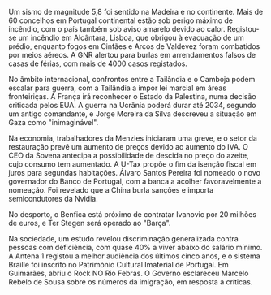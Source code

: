 Um sismo de magnitude 5,8 foi sentido na Madeira e no continente. Mais de 60 concelhos em Portugal continental estão sob perigo máximo de incêndio, com o país também sob aviso amarelo devido ao calor. Registou-se um incêndio em Alcântara, Lisboa, que obrigou à evacuação de um prédio, enquanto fogos em Cinfães e Arcos de Valdevez foram combatidos por meios aéreos. A GNR alertou para burlas em arrendamentos falsos de casas de férias, com mais de 4000 casos registados.

No âmbito internacional, confrontos entre a Tailândia e o Camboja podem escalar para guerra, com a Tailândia a impor lei marcial em áreas fronteiriças. A França irá reconhecer o Estado da Palestina, numa decisão criticada pelos EUA. A guerra na Ucrânia poderá durar até 2034, segundo um antigo comandante, e Jorge Moreira da Silva descreveu a situação em Gaza como "inimaginável".

Na economia, trabalhadores da Menzies iniciaram uma greve, e o setor da restauração prevê um aumento de preços devido ao aumento do IVA. O CEO da Sovena antecipa a possibilidade de descida no preço do azeite, cujo consumo tem aumentado. A U-Tax propõe o fim da isenção fiscal em juros para segundas habitações. Álvaro Santos Pereira foi nomeado o novo governador do Banco de Portugal, com a banca a acolher favoravelmente a nomeação. Foi revelado que a China burla sanções e importa semicondutores da Nvidia.

No desporto, o Benfica está próximo de contratar Ivanovic por 20 milhões de euros, e Ter Stegen será operado ao "Barça".

Na sociedade, um estudo revelou discriminação generalizada contra pessoas com deficiência, com quase 40% a viver abaixo do salário mínimo. A Antena 1 registou a melhor audiência dos últimos cinco anos, e o sistema Braille foi inscrito no Património Cultural Imaterial de Portugal. Em Guimarães, abriu o Rock NO Rio Febras. O Governo esclareceu Marcelo Rebelo de Sousa sobre os números da imigração, em resposta a críticas.